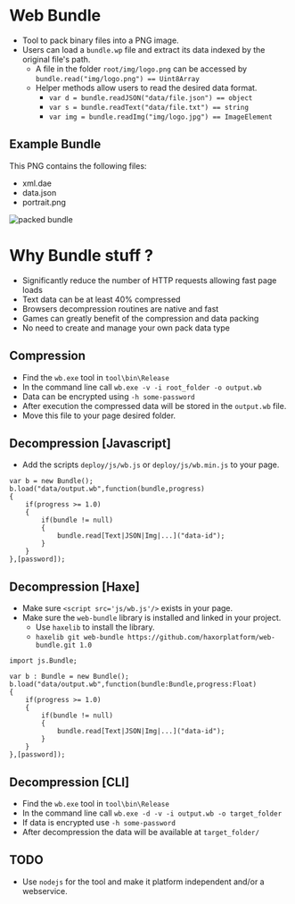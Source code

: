 # Web Bundle

* Tool to pack binary files into a PNG image.
* Users can load a `bundle.wp` file and extract its data indexed by the original file's path.
  * A file in the folder `root/img/logo.png` can be accessed by `bundle.read("img/logo.png") == Uint8Array`
  * Helper methods allow users to read the desired data format.
    * `var d = bundle.readJSON("data/file.json") == object`
	* `var s = bundle.readText("data/file.txt") == string`
	* `var img = bundle.readImg("img/logo.jpg") == ImageElement`

## Example Bundle
This PNG contains the following files:  

* xml.dae
* data.json
* portrait.png  

![packed bundle](https://dl.dropboxusercontent.com/u/20655747/resource.png)

# Why Bundle stuff ?

* Significantly reduce the number of HTTP requests allowing fast page loads
* Text data can be at least 40% compressed
* Browsers decompression routines are native and fast
* Games can greatly benefit of the compression and data packing
* No need to create and manage your own pack data type

## Compression
* Find the `wb.exe` tool in `tool\bin\Release`
* In the command line call `wb.exe -v -i root_folder -o output.wb`
* Data can be encrypted using `-h some-password`
* After execution the compressed data will be stored in the `output.wb` file.
* Move this file to your page desired folder.

## Decompression [Javascript]
* Add the scripts `deploy/js/wb.js` or `deploy/js/wb.min.js`  to your page. 
```
var b = new Bundle();
b.load("data/output.wb",function(bundle,progress)
{
	if(progress >= 1.0)
	{
		if(bundle != null)
		{
			bundle.read[Text|JSON|Img|...]("data-id");
		}
	}
},[password]);
```

## Decompression [Haxe]
* Make sure `<script src='js/wb.js'/>` exists in your page.
* Make sure the `web-bundle` library is installed and linked in your project.
  * Use `haxelib` to install the library.
  * `haxelib git web-bundle https://github.com/haxorplatform/web-bundle.git 1.0`
	  
```
import js.Bundle;

var b : Bundle = new Bundle();
b.load("data/output.wb",function(bundle:Bundle,progress:Float)
{
	if(progress >= 1.0)
	{
		if(bundle != null)
		{
			bundle.read[Text|JSON|Img|...]("data-id");
		}
	}
},[password]);
```

## Decompression [CLI]
* Find the `wb.exe` tool in `tool\bin\Release`
* In the command line call `wb.exe -d -v -i output.wb -o target_folder`
* If data is encrypted use `-h some-password`
* After decompression the data will be available at `target_folder/`

## TODO
* Use `nodejs` for the tool and make it platform independent and/or a webservice.

